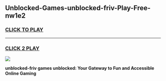 
## Unblocked-Games-unblocked-friv-Play-Free-nw1e2
<h3>
<a href="https://premium76.site?title=unblocked-friv&ref=18A1">CLICK TO PLAY</a></h3>
<hr>

<h3>
<a href="https://premium76.site?title=unblocked-friv&ref=18A1">CLICK 2 PLAY</a>
  
</h3>

<a href="https://premium76.site?title=unblocked-friv&ref=18A1"><img src="https://clearcache.store/games.png"></a>


**unblocked-friv games unblocked: Your Gateway to Fun and Accessible Online Gaming**
